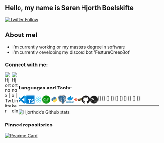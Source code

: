 ## Hello, my name is Søren Hjorth Boelskifte
[![Twitter Follow](https://img.shields.io/twitter/follow/Hjorthdx?color=1DA1F2&logo=twitter&style=for-the-badge)](https://twitter.com/intent/follow?original_referer=https%3A%2F%2Fgithub.com%2FHjorthdx&screen_name=Hjorthdx)

## About me!
- I'm currently working on my masters degree in software
- I'm currently developing my discord bot 'FeatureCreepBot'

### Connect with me:

[<img align="left" alt="Hjorthdx | Twitter" width="22px" src="https://cdn.jsdelivr.net/npm/simple-icons@v3/icons/twitter.svg" />][twitter]
[<img align="left" alt="Hjorthdx | LinkedIn" width="22px" src="https://cdn.jsdelivr.net/npm/simple-icons@v3/icons/linkedin.svg" />][linkedin]

<br />

### Languages and Tools:
[<img align="left" alt="Visual Studio Code" width="26px" src="https://raw.githubusercontent.com/github/explore/80688e429a7d4ef2fca1e82350fe8e3517d3494d/topics/visual-studio-code/visual-studio-code.png" />]
[<img align="left" alt="Typescript" width="26px" src="https://raw.githubusercontent.com/github/explore/80688e429a7d4ef2fca1e82350fe8e3517d3494d/topics/typescript/typescript.png" />]
[<img align="left" alt="React" width="26px" src="https://raw.githubusercontent.com/github/explore/80688e429a7d4ef2fca1e82350fe8e3517d3494d/topics/react/react.png" />]
[<img align="left" alt="CSharp" width="26px" src="https://raw.githubusercontent.com/github/explore/80688e429a7d4ef2fca1e82350fe8e3517d3494d/topics/csharp/csharp.png" />]
[<img align="left" alt="Python" width="26px" src="https://raw.githubusercontent.com/github/explore/80688e429a7d4ef2fca1e82350fe8e3517d3494d/topics/python/python.png" />]
[<img align="left" alt="Postgresql" width="26px" src="https://raw.githubusercontent.com/github/explore/80688e429a7d4ef2fca1e82350fe8e3517d3494d/topics/postgresql/postgresql.png" />]
[<img align="left" alt="Docker" width="26px" src="https://raw.githubusercontent.com/github/explore/80688e429a7d4ef2fca1e82350fe8e3517d3494d/topics/docker/docker.png" />]
[<img align="left" alt="Git" width="26px" src="https://raw.githubusercontent.com/github/explore/80688e429a7d4ef2fca1e82350fe8e3517d3494d/topics/git/git.png" />]
[<img align="left" alt="GitHub" width="26px" src="https://raw.githubusercontent.com/github/explore/78df643247d429f6cc873026c0622819ad797942/topics/github/github.png" />]
[<img align="left" alt="Terminal" width="26px" src="https://raw.githubusercontent.com/github/explore/80688e429a7d4ef2fca1e82350fe8e3517d3494d/topics/terminal/terminal.png" />]

---
<img align="left" alt="Hjorthdx's Github stats" src="https://github-readme-stats.vercel.app/api?username=Hjorthdx&show_icons=true&hide_border=true&count_private=true&theme=radical" />

<br />

### Pinned repositories
[![Readme Card](https://github-readme-stats.vercel.app/api/pin/?username=Hjorthdx&repo=DiscordFeatureCreepBot)](https://github.com/Hjorthdx/DiscordFeatureCreepBot)

<br />
<br />

[twitter]: https://twitter.com/Hjorthdx
[linkedin]: https://www.linkedin.com/in/s%C3%B8ren-hjorth/